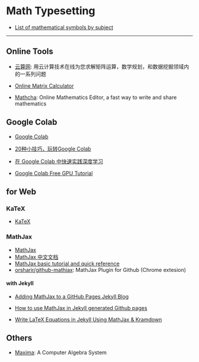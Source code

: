 # Math Typesetting

* [List of mathematical symbols by subject](https://en.wikipedia.org/wiki/List_of_mathematical_symbols_by_subject)

---

## Online Tools

* [云算网](http://www.yunsuan.info): 用云计算技术在线为您求解矩阵运算，数学规划，和数据挖掘领域内的一系列问题

* [Online Matrix Calculator](http://www.bluebit.gr/matrix-calculator/)

* [Mathcha](https://www.mathcha.io/): Online Mathematics Editor, a fast way to write and share mathematics


## Google Colab

* [Google Colab](https://colab.research.google.com/)


- [20种小技巧，玩转Google Colab](https://cloud.tencent.com/developer/news/701643)

- [在 Google Colab 中快速实践深度学习](https://segmentfault.com/a/1190000019506745)

- [Google Colab Free GPU Tutorial](https://medium.com/deep-learning-turkey/google-colab-free-gpu-tutorial-e113627b9f5d)


## for Web

### KaTeX

* [KaTeX](https://khan.github.io/KaTeX/)

### MathJax

* [MathJax](https://www.mathjax.org/)
* [MathJax 中文文档](http://mathjax-chinese-doc.readthedocs.io)
* [MathJax basic tutorial and quick reference](https://math.meta.stackexchange.com/questions/5020/mathjax-basic-tutorial-and-quick-reference)
* [orsharir/github-mathjax](https://github.com/orsharir/github-mathjax): MathJax Plugin for Github (Chrome extesion)

#### with Jekyll

* [Adding MathJax to a GitHub Pages Jekyll Blog](http://sgeos.github.io/github/jekyll/2016/08/21/adding_mathjax_to_a_jekyll_github_pages_blog.html)

* [How to use MathJax in Jekyll generated Github pages](http://haixing-hu.github.io/programming/2013/09/20/how-to-use-mathjax-in-jekyll-generated-github-pages/)

* [Write LaTeX Equations in Jekyll Using MathJax & Kramdown](https://lyk6756.github.io/2016/11/25/write_latex_equations.html)


## Others

* [Maxima](https://maxima.sourceforge.io/): A Computer Algebra System
